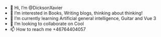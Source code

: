 - 👋 Hi, I’m @DicksonXavier
- 👀 I’m interested in Books, Writing blogs, thinking about thinking! 
- 🌱 I’m currently learning Artificial general intelligence, Guitar and Vue 3
- 💞️ I’m looking to collaborate on Cool 
- 📫 How to reach me +46764404057

<!---
DicksonXavier/DicksonXavier is a ✨ special ✨ repository because its `README.md` (this file) appears on your GitHub profile.
You can click the Preview link to take a look at your changes.
--->
